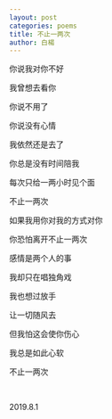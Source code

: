 ```yaml
---
layout: post
categories: poems
title: 不止一两次
author: 白楊
---
```


你说我对你不好

我曾想去看你

你说不用了

你说没有心情

我依然还是去了

你总是没有时间陪我

每次只给一两小时见个面

不止一两次

如果我用你对我的方式对你

你恐怕离开不止一两次

感情是两个人的事

我却只在唱独角戏

我也想过放手

让一切随风去

但我怕这会使你伤心

我总是如此心软

不止一两次

&nbsp;

2019.8.1
